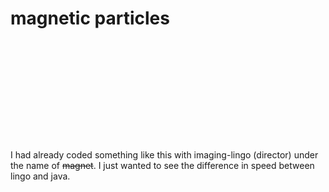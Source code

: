 <!--
  date: 2007-01-07
  modified: 2020-06-01
  slug: magnetic
  type: post
-->

# magnetic particles

<div style="width:520px;height:160px;overflow:hidden;"><applet code="fire03" archive="code/fire03.jar" style="width:520px;height:160px;"></applet></div>
<p>I had already coded something like this with imaging-lingo (director) under the name of <del>magnet</del>. I just wanted to see the difference in speed between lingo and java.</p>
